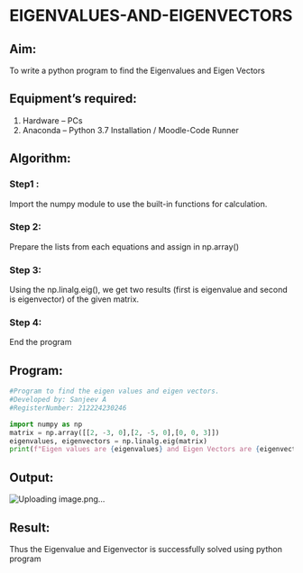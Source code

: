 # EIGENVALUES-AND-EIGENVECTORS
## Aim:
To write a python program to find the Eigenvalues and Eigen Vectors
## Equipment’s required:
1. 	Hardware – PCs
2. 	Anaconda – Python 3.7 Installation / Moodle-Code Runner
## Algorithm:
### Step1 : 
Import the numpy module to use the built-in functions for calculation.
### Step 2: 
Prepare the lists from each equations and assign in np.array()

### Step 3: 
Using the np.linalg.eig(),  we get two results (first is eigenvalue and second is eigenvector) of the given matrix.
### Step 4: 
End the program

## Program:
```python
#Program to find the eigen values and eigen vectors.
#Developed by: Sanjeev A
#RegisterNumber: 212224230246

import numpy as np
matrix = np.array([[2, -3, 0],[2, -5, 0],[0, 0, 3]])
eigenvalues, eigenvectors = np.linalg.eig(matrix)
print(f"Eigen values are {eigenvalues} and Eigen Vectors are {eigenvectors}")
```
## Output:
![Uploading image.png…]()

## Result:
Thus the Eigenvalue and Eigenvector is successfully solved using python program

